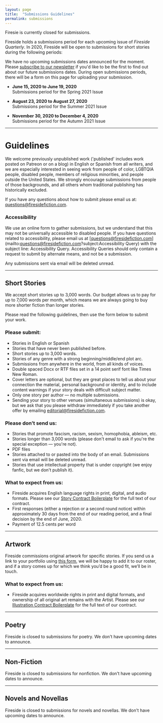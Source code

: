 ```yaml
---
layout: page
title:  "Submissions Guidelines"
permalink: submissions
---
```

Firesie is currently closed for submissions.
<!-- **Fireside is currently open to short story submissions for the Winter 2021 Issue of _Fireside Quarterly_, edited by Danny Lore. We will be accepting submissions until Friday, April 17, 2020 at 6pm EST.**

To submit your manuscript for consideration, please read our [submissions guidelines for short stories](#short-stories) and then fill in the form that follows our guidelines.-->

Fireside holds a submissions period for each upcoming issue of _Fireside Quarterly_. In 2020, Fireside will be open to submissions for short stories during the following periods:

We have no upcoming submissions dates announced for the moment. Please [subscribe to our newsletter](https://firesidefictioncompany.us7.list-manage.com/subscribe/post?u=0c60ee4cf297215c61d55e861&amp;id=afc8f5cf09) if you'd like to be the first to find out about our future submissions dates. During open submissions periods, there will be a form on this page for uploading your submission.

- **June 15, 2020 to June 19, 2020**<br/>Submissions period for the Spring 2021 Issue

- **August 23, 2020 to August 27, 2020**<br/>Submissions period for the Summer 2021 Issue

- **November 30, 2020 to December 4, 2020**<br/>Submissions period for the Autumn 2021 Issue

---

# Guidelines

We welcome previously unpublished work ('published' includes work posted on Patreon or on a blog) in English or Spanish from all writers, and we are especially interested in seeing work from people of color, LGBTQIA people, disabled people, members of religious minorities, and people outside the United States. We strongly encourage submissions from people of those backgrounds, and all others whom traditional publishing has historically excluded.

If you have any questions about how to submit please email us at: [questions@firesidefiction.com](mailto:questions@firesidefiction.com).

### Accessibility
We use an online form to gather submissions, but we understand that this may not be universally accessible to disabled people. If you have questions related to accessibility, please email us at [questions@firesidefiction.com](mailto:questions@firesidefiction.com?subject:Accessibility Query) with the subject line: Accessibility Query. Accessibility Queries should only contain a request to submit by alternate means, and not be a submission.

Any submissions sent via email will be deleted unread.

----

## Short Stories

We accept short stories up to 3,000 words. Our budget allows us to pay for up to 7,000 words per month, which means we are always going to buy more shorter fiction than longer stories.

Please read the following guidelines, then use the form below to submit your work.

### Please submit:
- Stories in English or Spanish
- Stories that have never been published before.
- Short stories up to 3,000 words.
- Stories of any genre with a strong beginning/middle/end plot arc.
- Submissions from anywhere in the world, from all kinds of voices.
- Double spaced Docx or RTF files set in a 14 point serif font like Times New Roman.
- Cover letters are optional, but they are great places to tell us about your connection the material, personal background or identity, and to include content warnings if your story deals with difficult subject matter.
- Only one story per author — no multiple submissions.
- Sending your story to other venues (simultaneous submissions) is okay, but we ask that you please withdraw immediately if you take another offer by emailing [editorial@firesidefiction.com](mailto:editorial@firesidefiction.com).

### Please don’t send us:
- Stories that promote fascism, racism, sexism, homophobia, ableism, etc.
- Stories longer than 3,000 words (please don't email to ask if you're the special exception — you're not).
- PDF files
- Stories attached to or pasted into the body of an email. Submissions sent via email will be deleted unread.
- Stories that use intellectual property that is under copyright (we enjoy fanfic, but we don't publish it).

### What to expect from us:
- Fireside acquires English language rights in print, digital, and audio formats. Please see our [Story Contract Boilerplate](https://firesidefiction.com/legal/story-contract-boilerplate) for the full text of our contract.
- First responses (either a rejection or a second round notice) within approximately 30 days from the end of our reading period, and a final decision by the end of June, 2020.
- Payment of 12.5 cents per word

<!--script src="https://static.airtable.com/js/embed/embed_snippet_v1.js"></script><iframe class="airtable-embed airtable-dynamic-height" src="https://airtable.com/embed/shrVj8DBQilISw9uc?backgroundColor=cyan" frameborder="0" onmousewheel="" width="100%" height="1993" style="background: transparent; border: 1px solid #ccc;"></iframe-->

----

## Artwork
Fireside commissions original artwork for specific stories. If you send us a link to your portfolio using [this form](https://airtable.com/shrHIocwQiPakQgkT), we will be happy to add it to our roster, and if a story comes up for which we think you’d be a good fit, we’ll be in touch.

### What to expect from us:
- Fireside acquires worldwide rights in print and digital formats, and ownership of all original art remains with the Artist. Please see our [Illustration Contract Boilerplate](https://firesidefiction.com/legal/illustration-contract-boilerplate) for the full text of our contract.

----

## Poetry

Fireside is closed to submissions for poetry. We don't have upcoming dates to announce.

----

## Non-Fiction

Fireside is closed to submissions for nonfiction. We don't have upcoming dates to announce.

----

## Novels and Novellas

Fireside is closed to submissions for novels and novellas. We don't have upcoming dates to announce.
